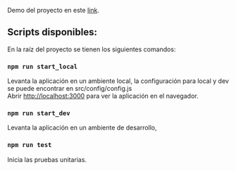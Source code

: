 Demo del proyecto en este [link](https://webapp.kevip114.now.sh/pokemons).

## Scripts disponibles:

En la raíz del proyecto se tienen los siguientes comandos:

### `npm run start_local`

Levanta la aplicación en un ambiente local, la configuración para local y dev se puede encontrar en src/config/config.js<br />
Abrir [http://localhost:3000](http://localhost:3000) para ver la aplicación en el navegador.

### `npm run start_dev`

Levanta la aplicación en un ambiente de desarrollo,

### `npm run test`

Inicia las pruebas unitarias.<br />